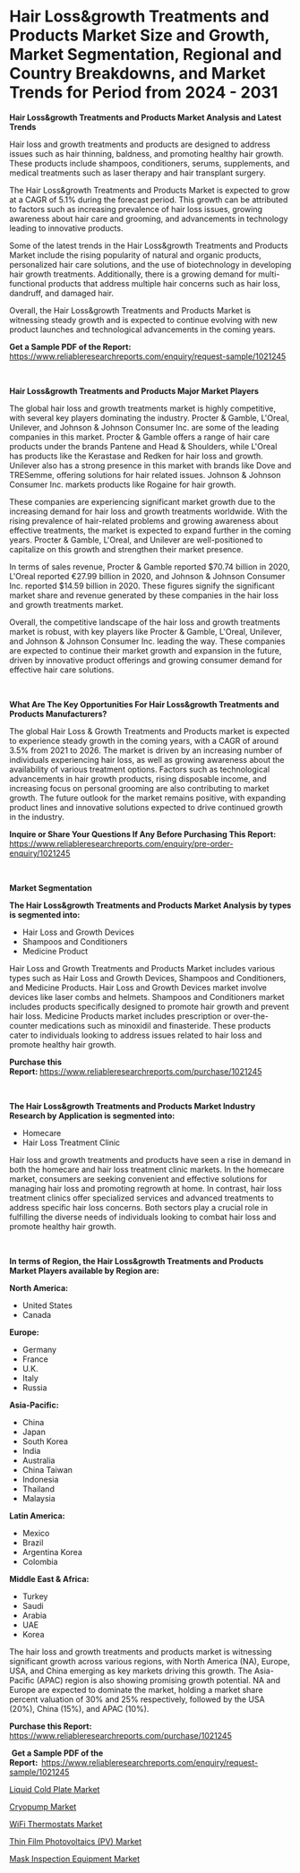 <p><h1>Hair Loss&growth Treatments and Products Market Size and Growth, Market Segmentation, Regional and Country Breakdowns, and Market Trends for Period from 2024 -  2031</h1></p><p><strong>Hair Loss&growth Treatments and Products Market Analysis and Latest Trends</strong></p>
<p><p>Hair loss and growth treatments and products are designed to address issues such as hair thinning, baldness, and promoting healthy hair growth. These products include shampoos, conditioners, serums, supplements, and medical treatments such as laser therapy and hair transplant surgery.</p><p>The Hair Loss&growth Treatments and Products Market is expected to grow at a CAGR of 5.1% during the forecast period. This growth can be attributed to factors such as increasing prevalence of hair loss issues, growing awareness about hair care and grooming, and advancements in technology leading to innovative products.</p><p>Some of the latest trends in the Hair Loss&growth Treatments and Products Market include the rising popularity of natural and organic products, personalized hair care solutions, and the use of biotechnology in developing hair growth treatments. Additionally, there is a growing demand for multi-functional products that address multiple hair concerns such as hair loss, dandruff, and damaged hair.</p><p>Overall, the Hair Loss&growth Treatments and Products Market is witnessing steady growth and is expected to continue evolving with new product launches and technological advancements in the coming years.</p></p>
<p><strong>Get a Sample PDF of the Report:&nbsp;</strong> <a href="https://www.reliableresearchreports.com/enquiry/request-sample/1021245">https://www.reliableresearchreports.com/enquiry/request-sample/1021245</a></p>
<p>&nbsp;</p>
<p><strong>Hair Loss&growth Treatments and Products Major Market Players</strong></p>
<p><p>The global hair loss and growth treatments market is highly competitive, with several key players dominating the industry. Procter & Gamble, L'Oreal, Unilever, and Johnson & Johnson Consumer Inc. are some of the leading companies in this market. Procter & Gamble offers a range of hair care products under the brands Pantene and Head & Shoulders, while L'Oreal has products like the Kerastase and Redken for hair loss and growth. Unilever also has a strong presence in this market with brands like Dove and TRESemme, offering solutions for hair related issues. Johnson & Johnson Consumer Inc. markets products like Rogaine for hair growth.</p><p>These companies are experiencing significant market growth due to the increasing demand for hair loss and growth treatments worldwide. With the rising prevalence of hair-related problems and growing awareness about effective treatments, the market is expected to expand further in the coming years. Procter & Gamble, L'Oreal, and Unilever are well-positioned to capitalize on this growth and strengthen their market presence.</p><p>In terms of sales revenue, Procter & Gamble reported $70.74 billion in 2020, L'Oreal reported €27.99 billion in 2020, and Johnson & Johnson Consumer Inc. reported $14.59 billion in 2020. These figures signify the significant market share and revenue generated by these companies in the hair loss and growth treatments market.</p><p>Overall, the competitive landscape of the hair loss and growth treatments market is robust, with key players like Procter & Gamble, L'Oreal, Unilever, and Johnson & Johnson Consumer Inc. leading the way. These companies are expected to continue their market growth and expansion in the future, driven by innovative product offerings and growing consumer demand for effective hair care solutions.</p></p>
<p>&nbsp;</p>
<p><strong>What Are The Key Opportunities For Hair Loss&growth Treatments and Products Manufacturers?</strong></p>
<p><p>The global Hair Loss & Growth Treatments and Products market is expected to experience steady growth in the coming years, with a CAGR of around 3.5% from 2021 to 2026. The market is driven by an increasing number of individuals experiencing hair loss, as well as growing awareness about the availability of various treatment options. Factors such as technological advancements in hair growth products, rising disposable income, and increasing focus on personal grooming are also contributing to market growth. The future outlook for the market remains positive, with expanding product lines and innovative solutions expected to drive continued growth in the industry.</p></p>
<p><strong>Inquire or Share Your Questions If Any Before Purchasing This Report:</strong> <a href="https://www.reliableresearchreports.com/enquiry/pre-order-enquiry/1021245">https://www.reliableresearchreports.com/enquiry/pre-order-enquiry/1021245</a></p>
<p>&nbsp;</p>
<p><strong>Market Segmentation</strong></p>
<p><strong>The Hair Loss&growth Treatments and Products Market Analysis by types is segmented into:</strong></p>
<p><ul><li>Hair Loss and Growth Devices</li><li>Shampoos and Conditioners</li><li>Medicine Product</li></ul></p>
<p><p>Hair Loss and Growth Treatments and Products Market includes various types such as Hair Loss and Growth Devices, Shampoos and Conditioners, and Medicine Products. Hair Loss and Growth Devices market involve devices like laser combs and helmets. Shampoos and Conditioners market includes products specifically designed to promote hair growth and prevent hair loss. Medicine Products market includes prescription or over-the-counter medications such as minoxidil and finasteride. These products cater to individuals looking to address issues related to hair loss and promote healthy hair growth.</p></p>
<p><strong>Purchase this Report:&nbsp;</strong><a href="https://www.reliableresearchreports.com/purchase/1021245">https://www.reliableresearchreports.com/purchase/1021245</a></p>
<p>&nbsp;</p>
<p><strong>The Hair Loss&growth Treatments and Products Market Industry Research by Application is segmented into:</strong></p>
<p><ul><li>Homecare</li><li>Hair Loss Treatment Clinic</li></ul></p>
<p><p>Hair loss and growth treatments and products have seen a rise in demand in both the homecare and hair loss treatment clinic markets. In the homecare market, consumers are seeking convenient and effective solutions for managing hair loss and promoting regrowth at home. In contrast, hair loss treatment clinics offer specialized services and advanced treatments to address specific hair loss concerns. Both sectors play a crucial role in fulfilling the diverse needs of individuals looking to combat hair loss and promote healthy hair growth.</p></p>
<p>&nbsp;</p>
<p><strong>In terms of Region, the Hair Loss&growth Treatments and Products Market Players available by Region are:</strong></p>
<p>
    <p> <strong> North America: </strong>
        <ul>
            <li>United States</li>
            <li>Canada</li>
        </ul>
        </p> 
    <p> <strong> Europe: </strong>
        <ul>
            <li>Germany</li>
            <li>France</li>
            <li>U.K.</li>
            <li>Italy</li>
            <li>Russia</li>
        </ul>
        </p> 
    <p> <strong> Asia-Pacific: </strong>
        <ul>
            <li>China</li>
            <li>Japan</li>
            <li>South Korea</li>
            <li>India</li>
            <li>Australia</li>
            <li>China Taiwan</li>
            <li>Indonesia</li>
            <li>Thailand</li>
            <li>Malaysia</li>
        </ul>
        </p> 
    <p> <strong> Latin America: </strong>
        <ul>
            <li>Mexico</li>
            <li>Brazil</li>
            <li>Argentina Korea</li>
            <li>Colombia</li>
        </ul>
        </p> 
    <p> <strong> Middle East & Africa: </strong>
        <ul>
            <li>Turkey</li>
            <li>Saudi</li>
            <li>Arabia</li>
            <li>UAE</li>
            <li>Korea</li>
        </ul>
    </p>
    </p>
<p><p>The hair loss and growth treatments and products market is witnessing significant growth across various regions, with North America (NA), Europe, USA, and China emerging as key markets driving this growth. The Asia-Pacific (APAC) region is also showing promising growth potential. NA and Europe are expected to dominate the market, holding a market share percent valuation of 30% and 25% respectively, followed by the USA (20%), China (15%), and APAC (10%).</p></p>
<p><strong>Purchase this Report: </strong><a href="https://www.reliableresearchreports.com/purchase/1021245">https://www.reliableresearchreports.com/purchase/1021245</a></p>
<p>&nbsp;<strong>Get a Sample PDF of the Report:&nbsp;&nbsp;</strong><a href="https://www.reliableresearchreports.com/enquiry/request-sample/1021245">https://www.reliableresearchreports.com/enquiry/request-sample/1021245</a></p>
<p><strong></strong></p>
<p><p><a href="https://medium.com/p/a2c9154d38a5/edit">Liquid Cold Plate Market</a></p><p><a href="https://medium.com/@rexjacobi344/cryopump-market-competitive-analysis-market-trends-and-forecast-to-2031-58f0db3de023">Cryopump Market</a></p><p><a href="https://medium.com/@rexjacobi344/wifi-thermostats-market-share-evolution-and-market-growth-trends-2024-2031-8ee869323e8c">WiFi Thermostats Market</a></p><p><a href="https://github.com/CliffMedina6/Market-Research-Report-List-3/blob/main/thin-film-photovoltaics-pv-market.md">Thin Film Photovoltaics (PV) Market</a></p><p><a href="https://github.com/provorikovar/Market-Research-Report-List-3/blob/main/mask-inspection-equipment-market.md">Mask Inspection Equipment Market</a></p></p>